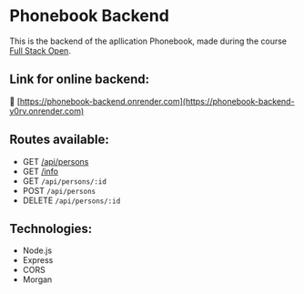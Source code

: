 # Phonebook Backend

This is the backend of the apllication Phonebook, made during the course [Full Stack Open](https://fullstackopen.com/).

## Link for online backend:

🔗 [https://phonebook-backend.onrender.com](https://phonebook-backend-y0rv.onrender.com)

## Routes available:

- GET [/api/persons](https://phonebook-backend-y0rv.onrender.com/api/persons)
- GET [/info](https://phonebook-backend-y0rv.onrender.com/info)
- GET `/api/persons/:id`
- POST `/api/persons`
- DELETE `/api/persons/:id`

## Technologies:

- Node.js
- Express
- CORS
- Morgan
